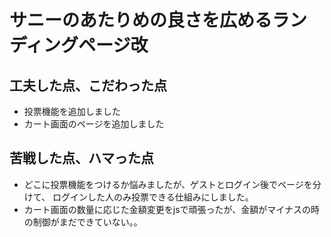 # サニーのあたりめの良さを広めるランディングページ改

## 工夫した点、こだわった点
- 投票機能を追加しました
- カート画面のページを追加しました

## 苦戦した点、ハマった点
- どこに投票機能をつけるか悩みましたが、ゲストとログイン後でページを分けて、
ログインした人のみ投票できる仕組みにしました。
- カート画面の数量に応じた金額変更をjsで頑張ったが、金額がマイナスの時の制御がまだできていない。。